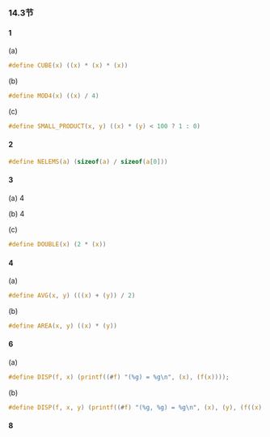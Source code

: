 ### 14.3节

#### 1

(a) 

```c
#define CUBE(x) ((x) * (x) * (x))
```

(b)

```c
#define MOD4(x) ((x) / 4)
```

(c)

```c
#define SMALL_PRODUCT(x, y) ((x) * (y) < 100 ? 1 : 0)
```

#### 2

```c
#define NELEMS(a) (sizeof(a) / sizeof(a[0]))
```

#### 3

(a) 4

(b) 4

(c)

```c
#define DOUBLE(x) (2 * (x))
```

#### 4

(a)

```c
#define AVG(x, y) (((x) + (y)) / 2)
```

(b)

```c
#define AREA(x, y) ((x) * (y))
```

#### 6

(a)

```c
#define DISP(f, x) (printf((#f) "(%g) = %g\n", (x), (f(x))));
```

(b)

```c
#define DISP(f, x, y) (printf((#f) "(%g, %g) = %g\n", (x), (y), (f((x), (y)))));
```

#### 8

